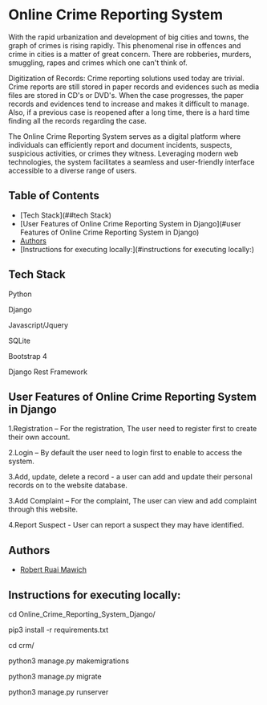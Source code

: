 # Online Crime Reporting System
With the rapid urbanization and development of big cities and towns, the graph of crimes is rising rapidly. This phenomenal rise in offences and crime in cities is a matter of great concern. There are robberies, murders, smuggling, rapes and crimes which one can't think of.

Digitization of Records: Crime reporting solutions used today are trivial. Crime reports are still stored in paper records and evidences such as media files are stored in CD's or DVD's. When the case progresses, the paper records and evidences tend to increase and makes it difficult to manage. Also, if a previous case is reopened after a long time, there is a hard time finding all the records regarding the case.


The Online Crime Reporting System serves as a digital platform where individuals can efficiently report and document incidents, suspects, suspicious activities, or crimes they witness. Leveraging modern web technologies, the system facilitates a seamless and user-friendly interface accessible to a diverse range of users.


## Table of Contents
* [Tech Stack](##tech Stack)
* [User Features of Online Crime Reporting System in Django](#user Features of Online Crime Reporting System in Django)
* [Authors](#authors)
* [Instructions for executing locally:](#instructions for executing locally:)


## Tech Stack
Python

Django

Javascript/Jquery

SQLite

Bootstrap 4

Django Rest Framework


## User Features of Online Crime Reporting System in Django
1.Registration – For the registration, The user need to register first to create their own account.

2.Login – By default the user need to login first to enable to access the system.

3.Add, update, delete a record - a user can add and update their personal records on to the website database.

3.Add Complaint – For the complaint, The user can view and add complaint through this website.

4.Report Suspect - User can report a suspect they may have identified.


## Authors
* [Robert Ruai Mawich](https://github.com/RobertRuai)


## Instructions for executing locally:
cd Online_Crime_Reporting_System_Django/

pip3 install -r requirements.txt

cd crm/

python3 manage.py makemigrations

python3 manage.py migrate

python3 manage.py runserver
